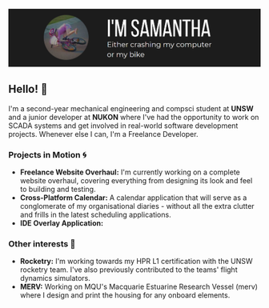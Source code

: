 

![Hey There](resources/introbanner.png)



## Hello! 👋

I'm a second-year mechanical engineering and compsci student at **UNSW** and a junior developer at **NUKON** where I've had the opportunity to work on SCADA systems and get involved in real-world software development projects. 
Whenever else I can, I'm a Freelance Developer. 


### Projects in Motion 🌀

- **Freelance Website Overhaul:** I'm currently working on a complete website overhaul, covering everything from designing its look and feel to building and testing. 
- **Cross-Platform Calendar:** A calendar application that will serve as a conglomerate of my organisational diaries - without all the extra clutter and frills in the latest scheduling applications. 
- **IDE Overlay Application:** 

### Other interests 🚀
- **Rocketry:** I'm working towards my HPR L1 certification with the UNSW rocketry team. I've also previously contributed to the teams' flight dynamics simulators.
- **MERV:** Working on MQU's Macquarie Estuarine Research Vessel (merv) where I design and print the housing for any onboard elements.